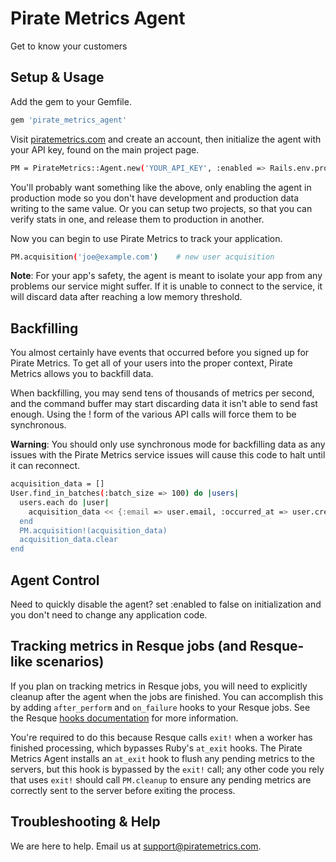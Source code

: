 # Pirate Metrics Agent

Get to know your customers

## Setup & Usage

Add the gem to your Gemfile.

```sh
gem 'pirate_metrics_agent'
```

Visit [piratemetrics.com](https://piratemetrics.com) and create an account, then  initialize the agent with your API key, found on the main project page.

```sh
PM = PirateMetrics::Agent.new('YOUR_API_KEY', :enabled => Rails.env.production?)
```

You'll  probably want something like the above, only enabling the agent in production mode so you don't have development and production data writing to the same value. Or you can setup two projects, so that you can verify stats in one, and release them to production in another.

Now you can begin to use Pirate Metrics to track your application.

```sh
PM.acquisition('joe@example.com')    # new user acquisition
```

**Note**: For your app's safety, the agent is meant to isolate your app from any problems our service might suffer. If it is unable to connect to the service, it will discard data after reaching a low memory threshold.

## Backfilling

You almost certainly have events that occurred before you signed up for Pirate Metrics.  To get all of your users into the proper context, Pirate Metrics allows you to backfill data.

When backfilling, you may send tens of thousands of metrics per second, and the command buffer may start discarding data it isn't able to send fast enough. Using the ! form of the various API calls will force them to be synchronous.

**Warning**: You should only use synchronous mode for backfilling data as any issues with the Pirate Metrics service issues will cause this code to halt until it can reconnect.

```sh
acquisition_data = []
User.find_in_batches(:batch_size => 100) do |users|
  users.each do |user|
    acquisition_data << {:email => user.email, :occurred_at => user.created_at}
  end
  PM.acquisition!(acquisition_data)
  acquisition_data.clear                        
end
```
## Agent Control

Need to quickly disable the agent? set :enabled to false on initialization and you don't need to change any application code.

## Tracking metrics in Resque jobs (and Resque-like scenarios)

If you plan on tracking metrics in Resque jobs, you will need to explicitly cleanup after the agent when the jobs are finished.  You can accomplish this by adding `after_perform` and `on_failure` hooks to your Resque jobs.  See the Resque [hooks documentation](https://github.com/defunkt/resque/blob/master/docs/HOOKS.md) for more information.

You're required to do this because Resque calls `exit!` when a worker has finished processing, which bypasses Ruby's `at_exit` hooks.  The Pirate Metrics Agent installs an `at_exit` hook to flush any pending metrics to the servers, but this hook is bypassed by the `exit!` call; any other code you rely that uses `exit!` should call `PM.cleanup` to ensure any pending metrics are correctly sent to the server before exiting the process.

## Troubleshooting & Help

We are here to help. Email us at [support@piratemetrics.com](mailto:support@piratemetrics.com).
